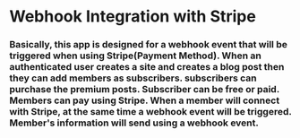# Webhook Integration with Stripe
### Basically, this app is designed for a webhook event that will be triggered when using Stripe(Payment Method). When an authenticated user creates a site and creates a blog post then they can add members as subscribers. subscribers can purchase the premium posts. Subscriber can be free or paid. Members can pay using Stripe. When a member will connect with Stripe, at the same time a webhook event will be triggered. Member's information will send using a webhook event.

